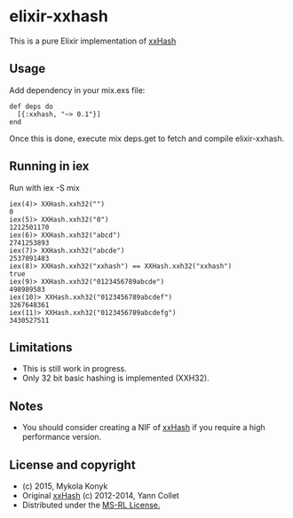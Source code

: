 elixir-xxhash
======

This is a pure Elixir implementation of [xxHash](https://github.com/Cyan4973/xxHash)

## Usage
Add dependency in your mix.exs file:
```
def deps do
  [{:xxhash, "~> 0.1"}]
end
```
Once this is done, execute mix deps.get to fetch and compile elixir-xxhash.

## Running in iex
Run with iex -S mix
```
iex(4)> XXHash.xxh32("")
0
iex(5)> XXHash.xxh32("0")
1212501170
iex(6)> XXHash.xxh32("abcd")
2741253893
iex(7)> XXHash.xxh32("abcde")
2537091483
iex(8)> XXHash.xxh32("xxhash") == XXHash.xxh32("xxhash")
true
iex(9)> XXHash.xxh32("0123456789abcde")
498989583
iex(10)> XXHash.xxh32("0123456789abcdef")
3267648361
iex(11)> XXHash.xxh32("0123456789abcdefg")
3430527511
```

## Limitations
* This is still work in progress.
* Only 32 bit basic hashing is implemented (XXH32).

## Notes
* You should consider creating a NIF of [xxHash](https://github.com/Cyan4973/xxHash) if you require a high performance version.

## License and copyright
* (c) 2015, Mykola Konyk
* Original [xxHash](https://github.com/Cyan4973/xxHash) (c) 2012-2014, Yann Collet
* Distributed under the [MS-RL License.](http://opensource.org/licenses/MS-RL)
